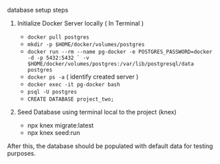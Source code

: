 database setup steps
1) Initialize Docker Server locally ( In Terminal )
    - <code>docker pull postgres</code>
    - <code>mkdir -p $HOME/docker/volumes/postgres</code>
    - <code>docker run --rm --name pg-docker -e POSTGRES_PASSWORD=docker -d -p 5432:5432 `
        -v $HOME/docker/volumes/postgres:/var/lib/postgresql/data postgres</code>
    - <code>docker ps -a</code> ( identify created server )
    - <code>docker exec -it pg-docker bash</code>
    - <code>psql -U postgres</code>
    - <code>CREATE DATABASE project_two;</code>

2) Seed Database using terminal local to the project (knex)
    - npx knex migrate:latest
    - npx knex seed:run

After this, the database should be populated with default data for testing purposes.



